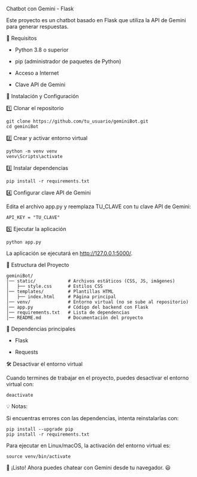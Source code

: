 Chatbot con Gemini - Flask

Este proyecto es un chatbot basado en Flask que utiliza la API de Gemini para generar respuestas.

📌 Requisitos

* Python 3.8 o superior

* pip (administrador de paquetes de Python)

* Acceso a Internet

* Clave API de Gemini

🚀 Instalación y Configuración

1️⃣ Clonar el repositorio

```
git clone https://github.com/tu_usuario/geminiBot.git
cd geminiBot
```

2️⃣ Crear y activar entorno virtual

```
python -m venv venv
venv\Scripts\activate
```

3️⃣ Instalar dependencias

```
pip install -r requirements.txt
```

4️⃣ Configurar clave API de Gemini

Edita el archivo app.py y reemplaza TU_CLAVE con tu clave API de Gemini:

```
API_KEY = "TU_CLAVE"
```

5️⃣ Ejecutar la aplicación

```
python app.py
```

La aplicación se ejecutará en http://127.0.0.1:5000/.

📂 Estructura del Proyecto

```
geminiBot/
│── static/            # Archivos estáticos (CSS, JS, imágenes)
│   ├── style.css      # Estilos CSS
│── templates/         # Plantillas HTML
│   ├── index.html     # Página principal
│── venv/              # Entorno virtual (no se sube al repositorio)
│── app.py             # Código del backend con Flask
│── requirements.txt   # Lista de dependencias
│── README.md          # Documentación del proyecto
```

📌 Dependencias principales

* Flask

* Requests

🛠 Desactivar el entorno virtual

Cuando termines de trabajar en el proyecto, puedes desactivar el entorno virtual con:

```
deactivate
```

💡 Notas:

Si encuentras errores con las dependencias, intenta reinstalarlas con:

```
pip install --upgrade pip
pip install -r requirements.txt
```

Para ejecutar en Linux/macOS, la activación del entorno virtual es:

```
source venv/bin/activate
```

🚀 ¡Listo! Ahora puedes chatear con Gemini desde tu navegador. 😃
